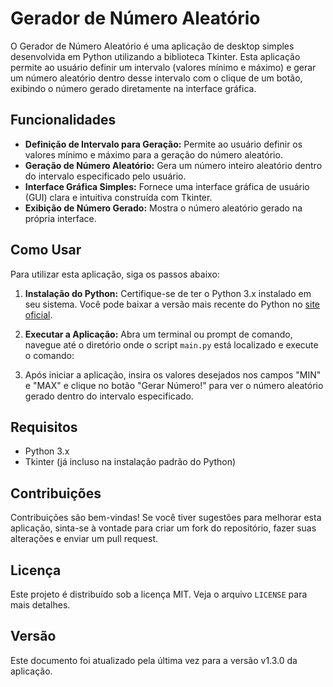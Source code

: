 # Gerador de Número Aleatório

O Gerador de Número Aleatório é uma aplicação de desktop simples desenvolvida em Python utilizando a biblioteca Tkinter. Esta aplicação permite ao usuário definir um intervalo (valores mínimo e máximo) e gerar um número aleatório dentro desse intervalo com o clique de um botão, exibindo o número gerado diretamente na interface gráfica.

## Funcionalidades

- **Definição de Intervalo para Geração:** Permite ao usuário definir os valores mínimo e máximo para a geração do número aleatório.
- **Geração de Número Aleatório:** Gera um número inteiro aleatório dentro do intervalo especificado pelo usuário.
- **Interface Gráfica Simples:** Fornece uma interface gráfica de usuário (GUI) clara e intuitiva construída com Tkinter.
- **Exibição de Número Gerado:** Mostra o número aleatório gerado na própria interface.

## Como Usar

Para utilizar esta aplicação, siga os passos abaixo:

1. **Instalação do Python:** Certifique-se de ter o Python 3.x instalado em seu sistema. Você pode baixar a versão mais recente do Python no [site oficial](https://www.python.org/downloads/).

2. **Executar a Aplicação:** Abra um terminal ou prompt de comando, navegue até o diretório onde o script `main.py` está localizado e execute o comando:

3. Após iniciar a aplicação, insira os valores desejados nos campos "MIN" e "MAX" e clique no botão "Gerar Número!" para ver o número aleatório gerado dentro do intervalo especificado.

## Requisitos

- Python 3.x
- Tkinter (já incluso na instalação padrão do Python)

## Contribuições

Contribuições são bem-vindas! Se você tiver sugestões para melhorar esta aplicação, sinta-se à vontade para criar um fork do repositório, fazer suas alterações e enviar um pull request.

## Licença

Este projeto é distribuído sob a licença MIT. Veja o arquivo `LICENSE` para mais detalhes.

## Versão

Este documento foi atualizado pela última vez para a versão v1.3.0 da aplicação.
